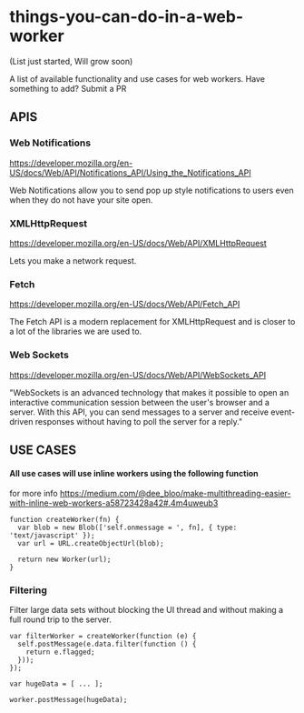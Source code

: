 # things-you-can-do-in-a-web-worker

(List just started, Will grow soon)

A list of available functionality and use cases for web workers. Have something to add? Submit a PR

## APIS

### Web Notifications
https://developer.mozilla.org/en-US/docs/Web/API/Notifications_API/Using_the_Notifications_API

Web Notifications allow you to send pop up style notifications to users even when they do not have your site open.

### XMLHttpRequest
https://developer.mozilla.org/en-US/docs/Web/API/XMLHttpRequest

Lets you make a network request.

### Fetch
https://developer.mozilla.org/en-US/docs/Web/API/Fetch_API

The Fetch API is a modern replacement for XMLHttpRequest and is closer to a lot of the libraries we are used to.

### Web Sockets
https://developer.mozilla.org/en-US/docs/Web/API/WebSockets_API

"WebSockets is an advanced technology that makes it possible to open an interactive communication session between the user's browser and a server. With this API, you can send messages to a server and receive event-driven responses without having to poll the server for a reply."

## USE CASES

#### All use cases will use inline workers using the following function

for more info https://medium.com/@dee_bloo/make-multithreading-easier-with-inline-web-workers-a58723428a42#.4m4uweub3
```JS
function createWorker(fn) {
  var blob = new Blob(['self.onmessage = ', fn], { type: 'text/javascript' });
  var url = URL.createObjectUrl(blob);
  
  return new Worker(url);
}

```

### Filtering

Filter large data sets without blocking the UI thread and without making a full round trip to the server.

```JS
var filterWorker = createWorker(function (e) {
  self.postMessage(e.data.filter(function () {
    return e.flagged;
  }));
});

var hugeData = [ ... ];

worker.postMessage(hugeData);
```
